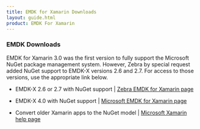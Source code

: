 ```yaml
---
title: EMDK for Xamarin Downloads
layout: guide.html
product: EMDK For Xamarin
---
```


### EMDK Downloads

EMDK for Xamarin 3.0 was the first version to fully support the Microsoft NuGet package management system. However, Zebra by special request added NuGet support to EMDK-X versions 2.6 and 2.7. For access to those versions, use the appropriate link below. 

* EMDK-X 2.6 or 2.7 with NuGet support | [Zebra EMDK for Xamarin page](https://www.zebra.com/us/en/support-downloads/software/developer-tools/emdk-for-xamarin.html)

* EMDK-X 4.0 with NuGet support | [Microsoft EMDK for Xamarin page](https://www.nuget.org/packages?q=emdk) 

* Convert older Xamarin apps to the NuGet model | [Microsoft Xamarin help page](https://components.xamarin.com/view/emdk-component) 

